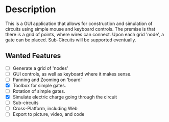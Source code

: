 Description
===
This is a GUI application that allows for construction and simulation of
circuits using simple mouse and keyboard controls. The premise is that there is
a grid of points, where wires can connect. Upon each grid 'node', a gate
can be placed. Sub-Circuits will be supported eventually.

Wanted Features
---
- [ ] Generate a grid of 'nodes'
- [ ] GUI controls, as well as keyboard where it makes sense.
- [ ] Panning and Zooming on 'board'
- [X] Toolbox for simple gates.
- [ ] Rotation of simple gates.
- [X] Simulate electric charge going through the circuit
- [ ] Sub-circuits
- [ ] Cross-Platform, including Web
- [ ] Export to picture, video, and code
